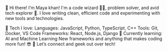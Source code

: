 👋 Hi there! I’m Maya khan!
I'm a code wizard 🧙‍♂️, problem solver, and avid tech explorer 🚀. I love writing clean, efficient code and experimenting with new tools and technologies.

🔧 Tech I love:
Languages: JavaScript, Python, TypeScript, C++
Tools: Git, Docker, VS Code
Frameworks: React, Node.js, Django
🌱 Currently learning:
AI and Machine Learning
New frameworks and anything that makes coding more fun! 😎
💬 Let’s connect and geek out over tech!
